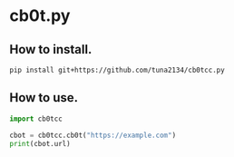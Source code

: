 # cb0t.py

## How to install.

`pip install git+https://github.com/tuna2134/cb0tcc.py`

## How to use.

```python
import cb0tcc

cbot = cb0tcc.cb0t("https://example.com")
print(cbot.url)
```
